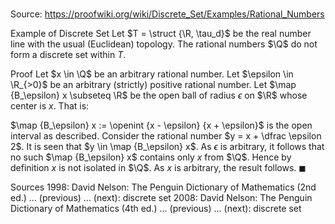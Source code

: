 # 

Source: https://proofwiki.org/wiki/Discrete_Set/Examples/Rational_Numbers

Example of Discrete Set
Let $T = \struct {\R, \tau_d}$ be the real number line with the usual (Euclidean) topology.
The rational numbers $\Q$ do not form a discrete set within $T$.


Proof
Let $x \in \Q$ be an arbitrary rational number.
Let $\epsilon \in \R_{>0}$ be an arbitrary (strictly) positive rational number.
Let $\map {B_\epsilon} x \subseteq \R$ be the open ball of radius $\epsilon$ on $\R$ whose center is $x$.
That is:

$\map {B_\epsilon} x := \openint {x - \epsilon} {x + \epsilon}$
is the open interval as described.
Consider the rational number $y = x + \dfrac \epsilon 2$.
It is seen that $y \in \map {B_\epsilon} x$.
As $\epsilon$ is arbitrary, it follows that no such $\map {B_\epsilon} x$ contains only $x$ from $\Q$.
Hence by definition $x$ is not isolated in $\Q$.
As $x$ is arbitrary, the result follows.
$\blacksquare$


Sources
1998: David Nelson: The Penguin Dictionary of Mathematics (2nd ed.) ... (previous) ... (next): discrete set
2008: David Nelson: The Penguin Dictionary of Mathematics (4th ed.) ... (previous) ... (next): discrete set




